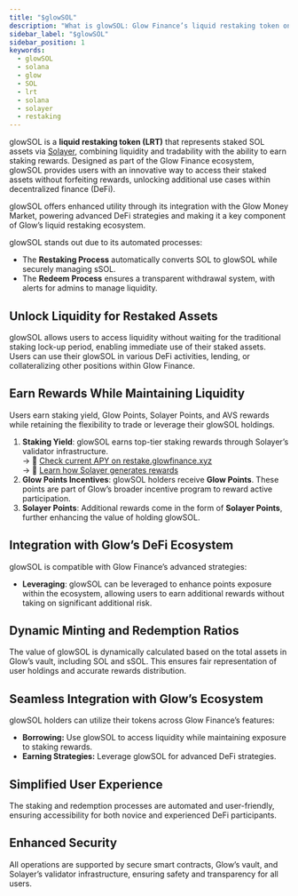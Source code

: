 ```yaml
---
title: "$glowSOL"
description: "What is glowSOL: Glow Finance’s liquid restaking token on Solana, integration with Solayer, rewards, and utility."
sidebar_label: "$glowSOL"
sidebar_position: 1
keywords:
  - glowSOL
  - solana
  - glow
  - SOL
  - lrt
  - solana
  - solayer
  - restaking
---
```


glowSOL is a **liquid restaking token (LRT)** that represents staked SOL assets via [Solayer](https://docs.solayer.org/getting-started/introduction), combining liquidity and tradability with the ability to earn staking rewards. Designed as part of the Glow Finance ecosystem, glowSOL provides users with an innovative way to access their staked assets without forfeiting rewards, unlocking additional use cases within decentralized finance (DeFi).

glowSOL offers enhanced utility through its integration with the Glow Money Market, powering advanced DeFi strategies and making it a key component of Glow’s liquid restaking ecosystem.

glowSOL stands out due to its automated processes:

- The **Restaking Process** automatically converts SOL to glowSOL while securely managing sSOL.
- The **Redeem Process** ensures a transparent withdrawal system, with alerts for admins to manage liquidity.

## Unlock Liquidity for Restaked Assets

glowSOL allows users to access liquidity without waiting for the traditional staking lock-up period, enabling immediate use of their staked assets. Users can use their glowSOL in various DeFi activities, lending, or collateralizing other positions within Glow Finance.

## Earn Rewards While Maintaining Liquidity

Users earn staking yield, Glow Points, Solayer Points, and AVS rewards while retaining the flexibility to trade or leverage their glowSOL holdings.

1. **Staking Yield**: glowSOL earns top-tier staking rewards through Solayer’s validator infrastructure.  
   → 🔗 [Check current APY on restake.glowfinance.xyz](https://restake.glowfinance.xyz)  
   → 🔗 [Learn how Solayer generates rewards](https://docs.solayer.org/assets/mega-validator/transaction-acceleration/endoavs)
2. **Glow Points Incentives**: glowSOL holders receive **Glow Points**. These points are part of Glow’s broader incentive program to reward active participation.
3. **Solayer Points**: Additional rewards come in the form of **Solayer Points**, further enhancing the value of holding glowSOL.

## Integration with Glow’s DeFi Ecosystem

glowSOL is compatible with Glow Finance’s advanced strategies:

- **Leveraging**: glowSOL can be leveraged to enhance points exposure within the ecosystem, allowing users to earn additional rewards without taking on significant additional risk.

## Dynamic Minting and Redemption Ratios

The value of glowSOL is dynamically calculated based on the total assets in Glow’s vault, including SOL and sSOL. This ensures fair representation of user holdings and accurate rewards distribution.

## Seamless Integration with Glow’s Ecosystem

glowSOL holders can utilize their tokens across Glow Finance’s features:

- **Borrowing:** Use glowSOL to access liquidity while maintaining exposure to staking rewards.
- **Earning Strategies:** Leverage glowSOL for advanced DeFi strategies.

## Simplified User Experience

The staking and redemption processes are automated and user-friendly, ensuring accessibility for both novice and experienced DeFi participants.

## Enhanced Security

All operations are supported by secure smart contracts, Glow’s vault, and Solayer’s validator infrastructure, ensuring safety and transparency for all users.
